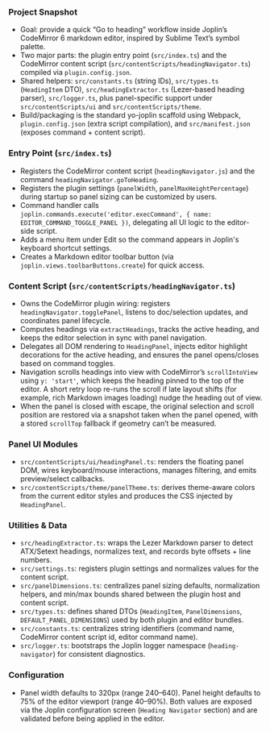 ### Project Snapshot

- Goal: provide a quick “Go to heading” workflow inside Joplin’s CodeMirror 6 markdown editor, inspired by Sublime Text’s symbol palette.
- Two major parts: the plugin entry point (`src/index.ts`) and the CodeMirror content script (`src/contentScripts/headingNavigator.ts`) compiled via `plugin.config.json`.
- Shared helpers: `src/constants.ts` (string IDs), `src/types.ts` (`HeadingItem` DTO), `src/headingExtractor.ts` (Lezer-based heading parser), `src/logger.ts`, plus panel-specific support under `src/contentScripts/ui` and `src/contentScripts/theme`.
- Build/packaging is the standard yo-joplin scaffold using Webpack, `plugin.config.json` (extra script compilation), and `src/manifest.json` (exposes command + content script).

### Entry Point (`src/index.ts`)

- Registers the CodeMirror content script (`headingNavigator.js`) and the command `headingNavigator.goToHeading`.
- Registers the plugin settings (`panelWidth`, `panelMaxHeightPercentage`) during startup so panel sizing can be customized by users.
- Command handler calls `joplin.commands.execute('editor.execCommand', { name: EDITOR_COMMAND_TOGGLE_PANEL })`, delegating all UI logic to the editor-side script.
- Adds a menu item under Edit so the command appears in Joplin's keyboard shortcut settings.
- Creates a Markdown editor toolbar button (via `joplin.views.toolbarButtons.create`) for quick access.

### Content Script (`src/contentScripts/headingNavigator.ts`)

- Owns the CodeMirror plugin wiring: registers `headingNavigator.togglePanel`, listens to doc/selection updates, and coordinates panel lifecycle.
- Computes headings via `extractHeadings`, tracks the active heading, and keeps the editor selection in sync with panel navigation.
- Delegates all DOM rendering to `HeadingPanel`, injects editor highlight decorations for the active heading, and ensures the panel opens/closes based on command toggles.
- Navigation scrolls headings into view with CodeMirror’s `scrollIntoView` using `y: 'start'`, which keeps the heading pinned to the top of the editor. A short retry loop re-runs the scroll if late layout shifts (for example, rich Markdown images loading) nudge the heading out of view.
- When the panel is closed with escape, the original selection and scroll position are restored via a snapshot taken when the panel opened, with a stored `scrollTop` fallback if geometry can’t be measured.

### Panel UI Modules

- `src/contentScripts/ui/headingPanel.ts`: renders the floating panel DOM, wires keyboard/mouse interactions, manages filtering, and emits preview/select callbacks.
- `src/contentScripts/theme/panelTheme.ts`: derives theme-aware colors from the current editor styles and produces the CSS injected by `HeadingPanel`.

### Utilities & Data

- `src/headingExtractor.ts`: wraps the Lezer Markdown parser to detect ATX/Setext headings, normalizes text, and records byte offsets + line numbers.
- `src/settings.ts`: registers plugin settings and normalizes values for the content script.
- `src/panelDimensions.ts`: centralizes panel sizing defaults, normalization helpers, and min/max bounds shared between the plugin host and content script.
- `src/types.ts`: defines shared DTOs (`HeadingItem`, `PanelDimensions`, `DEFAULT_PANEL_DIMENSIONS`) used by both plugin and editor bundles.
- `src/constants.ts`: centralizes string identifiers (command name, CodeMirror content script id, editor command name).
- `src/logger.ts`: bootstraps the Joplin logger namespace (`heading-navigator`) for consistent diagnostics.

### Configuration

- Panel width defaults to 320px (range 240–640). Panel height defaults to 75% of the editor viewport (range 40–90%). Both values are exposed via the Joplin configuration screen (`Heading Navigator` section) and are validated before being applied in the editor.
